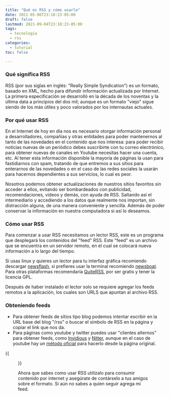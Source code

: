 ```yaml
---
title: "Qué es RSS y cómo usarlo"
date: 2021-05-06T23:18:23-05:00
draft: false
lastmod: 2021-09-04T23:18:23-05:00 
tags:
  - tecnología
  - rss
categories:
  - tutorial
toc: false

---
```


### Qué significa RSS

RSS (por sus siglas en inglés: "Really Simple Syndication") es un formato, basado en XML, hecho para difundir información actualizada por Internet. La primera especificación se desarrolló en la década de los noventas y la última data a principios del dos mil; aunque es un formato "viejo" sigue siendo de los más útiles y poco valorados por los internautas actuales.

### Por qué usar RSS

En el Internet de hoy en día nos es necesario otorgar información personal a desarrolladores, compañías y otras entidades para poder mantenernos al tanto de las novedades en el contenido que nos interesa: para poder recibir noticias nuevas de un periódico debes suscribirte con tu correo electrónico, para obtener nuevas de canales en Youtube necesitas hacer una cuenta, etc. Al tener esta información disponible la mayoría de páginas la usan para fastidiarnos con spam, tratando de que entremos a sus sitios para enterarnos de las novedades o en el caso de las redes sociales la usarán para hacernos dependientes a sus servicios, lo cual es peor.

Nosotros podemos obtener actualizaciones de nuestros sitios favoritos sin acceder a ellos, evitando ser bombardeados con publicidad, recomendaciones, vídeos y demás, con ayuda de RSS. Saltando así el intermediario y accediendo a los datos que realmente nos importan, sin distracción alguna, de una manera conveniente y sencilla. Además de poder conservar la información en nuestra computadora si así lo deseamos.

### Cómo usar RSS

Para comenzar a usar RSS necesitamos un lector RSS, este es un programa que desplegará los contenidos del "feed" RSS. Este "feed" es un archivo que se encuentra en un servidor remoto, en el cual se colocará nueva información a lo largo del tiempo.

Si usas linux y quieres un lector para tu interfaz gráfica recomiendo descargar [newsflash](https://gitlab.com/news-flash/news_flash_gtk), si prefieres usar la terminal recomiendo [newsboat](https://newsboat.org/). Para otras plataformas recomendaría [QuiteRSS](https://quiterss.org/), por ser gratis y tener la licencia GPL. 

Después de haber instalado el lector solo se requiere agregar los feeds remotos a la aplicación, los cuales son URLS que apuntan al archivo RSS.

### Obteniendo feeds

- Para obtener feeds de sitios tipo blog podemos intentar escribir en la URL base del blog "/rss" o buscar el símbolo de RSS en la página y copiar el link que nos da.
- Para páginas como youtube y twitter puedes usar "clientes alternos" para obtener feeds, como [Invidious](https://github.com/iv-org/invidious) y [Nitter](https://github.com/zedeus/nitter), aunque en el caso de youtube hay un [método oficial](https://www.crstin.com/es/youtube-rss/) para hacerlo desde la página original.

{{<figure src="icono_rss.svg" title="El logo de RSS" alt="Logotipo del protocolo">}}

Ahora que sabes como usar RSS utilízalo para consumir contenido por internet y asegúrate de contárselo a tus amigos sobre el formato. Si aún no sabes a quien seguir agrega mi feed.
